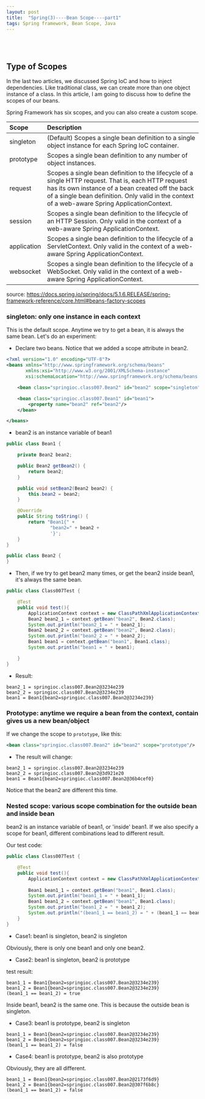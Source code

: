 ```yaml
---
layout: post
title:  "Spring(3)----Bean Scope----part1"
tags: Spring framework, Bean Scope, Java
---
```



<br/><br/>

## Type of Scopes

In the last two articles, we discussed Spring IoC and how to inject dependencies.
Like traditional class, we can create more than one object instance of a class.
In this article, I am going to discuss how to define the scopes of our beans. 

Spring Framework has six scopes, and you can also create a custom scope.

| Scope        | Description       |
|:-------------|:------------------|
| singleton    | (Default) Scopes a single bean definition to a single object instance for each Spring IoC container. | 
| prototype    | Scopes a single bean definition to any number of object instances.   | 
| request      | Scopes a single bean definition to the lifecycle of a single HTTP request. That is, each HTTP request has its own instance of a bean created off the back of a single bean definition. Only valid in the context of a web-aware Spring ApplicationContext.     | 
| session      | Scopes a single bean definition to the lifecycle of an HTTP Session. Only valid in the context of a web-aware Spring ApplicationContext. | 
| application  | Scopes a single bean definition to the lifecycle of a ServletContext. Only valid in the context of a web-aware Spring ApplicationContext. | 
| websocket    | Scopes a single bean definition to the lifecycle of a WebSocket. Only valid in the context of a web-aware Spring ApplicationContext. | 

source: https://docs.spring.io/spring/docs/5.1.6.RELEASE/spring-framework-reference/core.html#beans-factory-scopes

### singleton: only one instance in each context

This is the default scope. Anytime we try to get a bean, it is always the same bean.
Let's do an experiment:

* Declare two beans. Notice that we added a scope attribute in bean2.

```xml
<?xml version="1.0" encoding="UTF-8"?>
<beans xmlns="http://www.springframework.org/schema/beans"
       xmlns:xsi="http://www.w3.org/2001/XMLSchema-instance"
       xsi:schemaLocation="http://www.springframework.org/schema/beans http://www.springframework.org/schema/beans/spring-beans.xsd">

    <bean class="springioc.class007.Bean2" id="bean2" scope="singleton"/>

    <bean class="springioc.class007.Bean1" id="bean1">
        <property name="bean2" ref="bean2"/>
    </bean>

</beans>
``` 

* bean2 is an instance variable of bean1

```java
public class Bean1 {

    private Bean2 bean2;

    public Bean2 getBean2() {
        return bean2;
    }

    public void setBean2(Bean2 bean2) {
        this.bean2 = bean2;
    }

    @Override
    public String toString() {
        return "Bean1{" +
                "bean2=" + bean2 +
                '}';
    }
}
```

```java
public class Bean2 {
}
```

* Then, if we try to get bean2 many times, or get the bean2 inside bean1, it's always the same bean.

```java
public class Class007Test {

    @Test
    public void test(){
        ApplicationContext context = new ClassPathXmlApplicationContext("spring.xml");
        Bean2 bean2_1 = context.getBean("bean2", Bean2.class);
        System.out.println("bean2_1 = " + bean2_1);
        Bean2 bean2_2 = context.getBean("bean2", Bean2.class);
        System.out.println("bean2_2 = " + bean2_2);
        Bean1 bean1 = context.getBean("bean1", Bean1.class);
        System.out.println("bean1 = " + bean1);

    }
}
```

* Result:

```
bean2_1 = springioc.class007.Bean2@3234e239
bean2_2 = springioc.class007.Bean2@3234e239
bean1 = Bean1{bean2=springioc.class007.Bean2@3234e239}
```

### Prototype: anytime we require a bean from the context, contain gives us a new bean/object

If we change the scope to `prototype`, like this:

```xml
<bean class="springioc.class007.Bean2" id="bean2" scope="prototype"/>
```

* The result will change:

```
bean2_1 = springioc.class007.Bean2@3234e239
bean2_2 = springioc.class007.Bean2@3d921e20
bean1 = Bean1{bean2=springioc.class007.Bean2@36b4cef0}
```

Notice that the bean2 are different this time.

### Nested scope: various scope combination for the outside bean and inside bean

bean2 is an instance variable of bean1, or 'inside' bean1.
If we also specify a scope for bean1, different combinations lead to different result.

Our test code:

```java
public class Class007Test {

    @Test
    public void test(){
        ApplicationContext context = new ClassPathXmlApplicationContext("spring.xml");
        
        Bean1 bean1_1 = context.getBean("bean1", Bean1.class);
        System.out.println("bean1_1 = " + bean1_1);
        Bean1 bean1_2 = context.getBean("bean1", Bean1.class);
        System.out.println("bean1_2 = " + bean1_2);
        System.out.println("(bean1_1 == bean1_2) = " + (bean1_1 == bean1_2));
    }
}
```

* Case1: bean1 is singleton, bean2 is singleton

Obviously, there is only one bean1 and only one bean2.

* Case2: bean1 is singleton, bean2 is prototype

test result:

```
bean1_1 = Bean1{bean2=springioc.class007.Bean2@3234e239}
bean1_2 = Bean1{bean2=springioc.class007.Bean2@3234e239}
(bean1_1 == bean1_2) = true
```

Inside bean1, bean2 is the same one. This is because the outside bean is singleton.

* Case3:  bean1 is prototype, bean2 is singleton

```
bean1_1 = Bean1{bean2=springioc.class007.Bean2@3234e239}
bean1_2 = Bean1{bean2=springioc.class007.Bean2@3234e239}
(bean1_1 == bean1_2) = false
```

* Case4: bean1 is prototype, bean2 is also prototype

Obviously, they are all different.

```
bean1_1 = Bean1{bean2=springioc.class007.Bean2@2173f6d9}
bean1_2 = Bean1{bean2=springioc.class007.Bean2@307f6b8c}
(bean1_1 == bean1_2) = false
```




